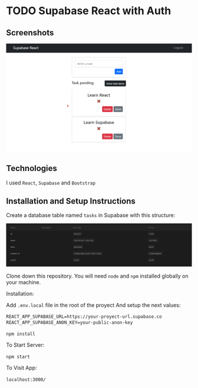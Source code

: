 # TODO Supabase React with Auth

## Screenshots

![screenshot](https://raw.githubusercontent.com/IsaacAndres/TODO-supabase-react/main/img/screenshot_1.png)

## Technologies
I used `React`, `Supabase` and `Bootstrap`

## Installation and Setup Instructions

Create a database table named `tasks` in Supabase with this structure:

![tasks](https://raw.githubusercontent.com/IsaacAndres/TODO-supabase-react/main/img/task_table.png)

Clone down this repository. You will need `node` and `npm` installed globally on your machine.  

Installation:

Add `.env.local` file in the root of the proyect And setup the next values:

```
REACT_APP_SUPABASE_URL=https://your-proyect-url.supabase.co
REACT_APP_SUPABASE_ANON_KEY=your-public-anon-key
```

`npm install`  

To Start Server:

`npm start`  

To Visit App:

`localhost:3000/`  
